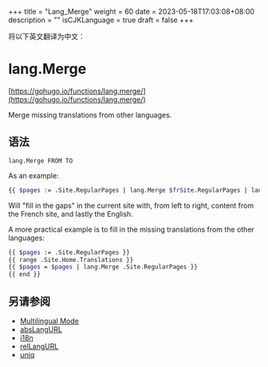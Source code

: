 +++
title = "Lang_Merge"
weight = 60
date = 2023-05-18T17:03:08+08:00
description = ""
isCJKLanguage = true
draft = false
+++

将以下英文翻译为中文：
# lang.Merge

[https://gohugo.io/functions/lang.merge/](https://gohugo.io/functions/lang.merge/)

Merge missing translations from other languages.

## 语法

```
lang.Merge FROM TO
```

As an example:

```bash
{{ $pages := .Site.RegularPages | lang.Merge $frSite.RegularPages | lang.Merge $enSite.RegularPages }}
```

Will "fill in the gaps" in the current site with, from left to right, content from the French site, and lastly the English.

A more practical example is to fill in the missing translations from the other languages:

```bash
{{ $pages := .Site.RegularPages }}
{{ range .Site.Home.Translations }}
{{ $pages = $pages | lang.Merge .Site.RegularPages }}
{{ end }}
```

## 另请参阅

- [Multilingual Mode](https://gohugo.io/content-management/multilingual/)
- [absLangURL](https://gohugo.io/functions/abslangurl/)
- [i18n](https://gohugo.io/functions/i18n/)
- [relLangURL](https://gohugo.io/functions/rellangurl/)
- [uniq](https://gohugo.io/functions/uniq/)

